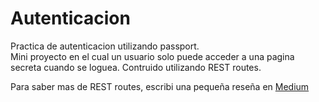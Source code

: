 # Autenticacion

Practica de autenticacion utilizando passport. \
Mini proyecto en el cual un usuario solo puede acceder a una pagina secreta cuando se loguea. Contruido utilizando REST routes.

Para saber mas de REST routes, escribi una pequeña reseña en [Medium](https://medium.com/@clauziemba/asksomething-que-es-api-rest-a302e747af1f)
